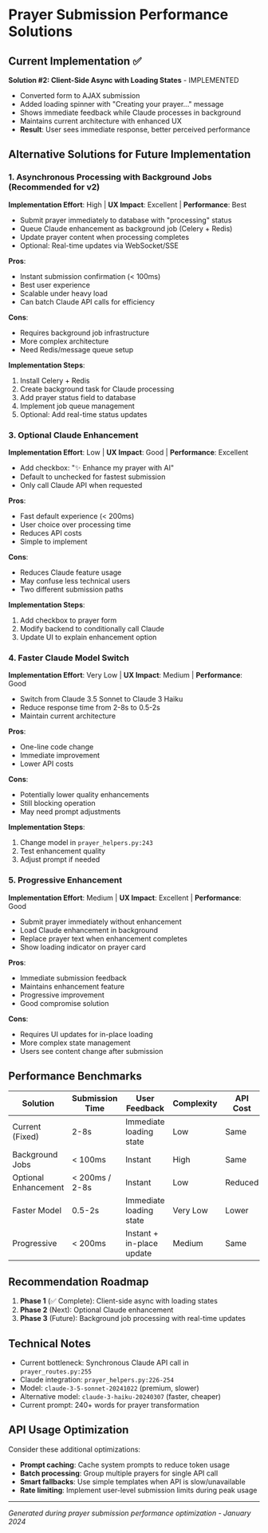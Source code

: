 # Prayer Submission Performance Solutions

## Current Implementation ✅

**Solution #2: Client-Side Async with Loading States** - IMPLEMENTED
- Converted form to AJAX submission
- Added loading spinner with "Creating your prayer..." message
- Shows immediate feedback while Claude processes in background
- Maintains current architecture with enhanced UX
- **Result**: User sees immediate response, better perceived performance

## Alternative Solutions for Future Implementation

### 1. Asynchronous Processing with Background Jobs (Recommended for v2)
**Implementation Effort**: High | **UX Impact**: Excellent | **Performance**: Best

- Submit prayer immediately to database with "processing" status
- Queue Claude enhancement as background job (Celery + Redis)
- Update prayer content when processing completes
- Optional: Real-time updates via WebSocket/SSE

**Pros**:
- Instant submission confirmation (< 100ms)
- Best user experience
- Scalable under heavy load
- Can batch Claude API calls for efficiency

**Cons**:
- Requires background job infrastructure
- More complex architecture
- Need Redis/message queue setup

**Implementation Steps**:
1. Install Celery + Redis
2. Create background task for Claude processing
3. Add prayer status field to database
4. Implement job queue management
5. Optional: Add real-time status updates

### 3. Optional Claude Enhancement
**Implementation Effort**: Low | **UX Impact**: Good | **Performance**: Excellent

- Add checkbox: "✨ Enhance my prayer with AI"
- Default to unchecked for fastest submission
- Only call Claude API when requested

**Pros**:
- Fast default experience (< 200ms)
- User choice over processing time
- Reduces API costs
- Simple to implement

**Cons**:
- Reduces Claude feature usage
- May confuse less technical users
- Two different submission paths

**Implementation Steps**:
1. Add checkbox to prayer form
2. Modify backend to conditionally call Claude
3. Update UI to explain enhancement option

### 4. Faster Claude Model Switch
**Implementation Effort**: Very Low | **UX Impact**: Medium | **Performance**: Good

- Switch from Claude 3.5 Sonnet to Claude 3 Haiku
- Reduce response time from 2-8s to 0.5-2s
- Maintain current architecture

**Pros**:
- One-line code change
- Immediate improvement
- Lower API costs

**Cons**:
- Potentially lower quality enhancements
- Still blocking operation
- May need prompt adjustments

**Implementation Steps**:
1. Change model in `prayer_helpers.py:243`
2. Test enhancement quality
3. Adjust prompt if needed

### 5. Progressive Enhancement
**Implementation Effort**: Medium | **UX Impact**: Excellent | **Performance**: Good

- Submit prayer immediately without enhancement
- Load Claude enhancement in background
- Replace prayer text when enhancement completes
- Show loading indicator on prayer card

**Pros**:
- Immediate submission feedback
- Maintains enhancement feature
- Progressive improvement
- Good compromise solution

**Cons**:
- Requires UI updates for in-place loading
- More complex state management
- Users see content change after submission

## Performance Benchmarks

| Solution | Submission Time | User Feedback | Complexity | API Cost |
|----------|----------------|---------------|------------|----------|
| Current (Fixed) | 2-8s | Immediate loading state | Low | Same |
| Background Jobs | < 100ms | Instant | High | Same |
| Optional Enhancement | < 200ms / 2-8s | Instant | Low | Reduced |
| Faster Model | 0.5-2s | Immediate loading state | Very Low | Lower |
| Progressive | < 200ms | Instant + in-place update | Medium | Same |

## Recommendation Roadmap

1. **Phase 1** (✅ Complete): Client-side async with loading states
2. **Phase 2** (Next): Optional Claude enhancement
3. **Phase 3** (Future): Background job processing with real-time updates

## Technical Notes

- Current bottleneck: Synchronous Claude API call in `prayer_routes.py:255`
- Claude integration: `prayer_helpers.py:226-254`
- Model: `claude-3-5-sonnet-20241022` (premium, slower)
- Alternative model: `claude-3-haiku-20240307` (faster, cheaper)
- Current prompt: 240+ words for prayer transformation

## API Usage Optimization

Consider these additional optimizations:
- **Prompt caching**: Cache system prompts to reduce token usage
- **Batch processing**: Group multiple prayers for single API call
- **Smart fallbacks**: Use simple templates when API is slow/unavailable
- **Rate limiting**: Implement user-level submission limits during peak usage

---

*Generated during prayer submission performance optimization - January 2024*